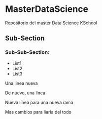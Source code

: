 # MasterDataScience
Repositorio del master Data Science KSchool

## Sub-Section
### Sub-Sub-Section:

* List1
* List2
* List3

Una linea nueva

De nuevo, una línea

Nueva línea para una nueva rama

Mas cambios para liarla del todo
